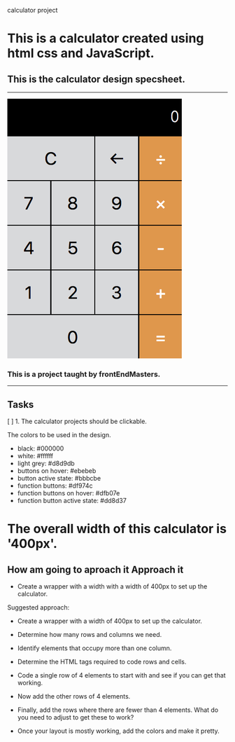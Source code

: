 calculator project

# This  is  a  calculator created using html css  and JavaScript.

## This is the calculator design specsheet.


----------------------------------------------------------------

![calculator spec sheet](./calculator-spec.png)


### This is a project taught by frontEndMasters.


----------------------------------------------------------------


## Tasks

[ ] 1. The calculator projects should be clickable.

The colors to be used in the design.

- black: #000000
- white: #ffffff
- light grey: #d8d9db
- buttons on hover: #ebebeb
- button active state: #bbbcbe
- function buttons: #df974c
- function buttons on hover: #dfb07e
- function button active state: #dd8d37

# The overall width of this calculator is '400px'.


## How am going to aproach it Approach it

- Create a wrapper with a width with a width of 400px to set up the calculator.



Suggested approach:
-  Create a wrapper with a width of 400px to set up the calculator.

-  Determine how many rows and columns we need.

- Identify elements that occupy more than one column.

-  Determine the HTML tags required to code rows and cells.

- Code a single row of 4 elements to start with and see if you can get that working.

- Now add the other rows of 4 elements.

-  Finally, add the rows where there are fewer than 4 elements. What do you need to adjust to get these to work?

- Once your layout is mostly working, add the colors and make it pretty.






